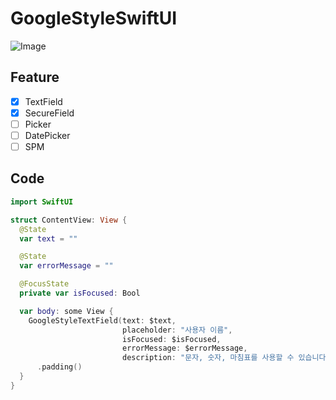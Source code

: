 # GoogleStyleSwiftUI

![Image](https://drive.google.com/uc?export=view&id=1hMiMVD3qbRP6fWTKKsp4H7ASxYneAo1M)  

## Feature
* [x] TextField
* [x] SecureField
* [ ] Picker
* [ ] DatePicker
* [ ] SPM

## Code
```swift
import SwiftUI

struct ContentView: View {
  @State
  var text = ""

  @State
  var errorMessage = ""

  @FocusState
  private var isFocused: Bool

  var body: some View {
    GoogleStyleTextField(text: $text,
                         placeholder: "사용자 이름",
                         isFocused: $isFocused,
                         errorMessage: $errorMessage,
                         description: "문자, 숫자, 마침표를 사용할 수 있습니다.")
      .padding()
  }
}
```
